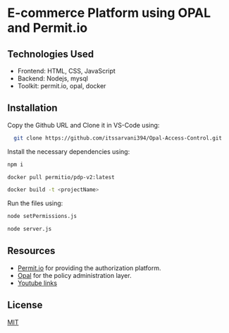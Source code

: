 
# E-commerce Platform using OPAL and Permit.io
## Technologies Used
- Frontend: HTML, CSS, JavaScript
- Backend: Nodejs, mysql
- Toolkit: permit.io, opal, docker
## Installation

Copy the Github URL and Clone it in VS-Code using:
```bash
  git clone https://github.com/itssarvani394/Opal-Access-Control.git
```

Install the necessary dependencies using:
```bash
npm i

docker pull permitio/pdp-v2:latest

docker build -t <projectName>

```

Run the files using:
```bash
node setPermissions.js

node server.js

```
## Resources
- [Permit.io](https://www.permit.io/) for providing the authorization platform.
- [Opal](https://opal.ac/) for the policy administration layer.
- [Youtube links](https://www.youtube.com/watch?v=K1Zm2FPfrh8&list=PLAvd37Z6WimsQOnp9Ai0wz6n2eJrUtymo)
## License

[MIT](https://choosealicense.com/licenses/mit/)

